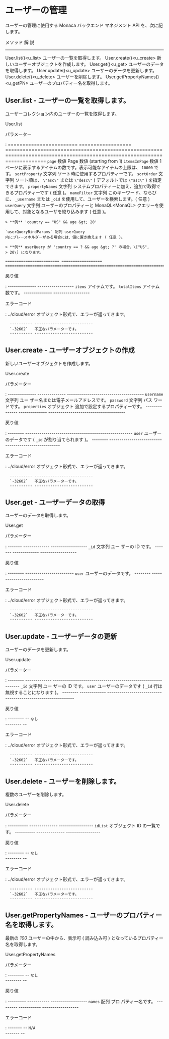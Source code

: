 ユーザーの管理
==============

ユーザーの管理に使用する Monaca バックエンド マネジメント API
を、次に記します。

  メソッド 解                               説
  ----------------------------------------- ------------------------------------------
  User.list()&lt;u\_list&gt;                ユーザーの一覧を取得します。
  User.create()&lt;u\_create&gt;            新しいユーザーオブジェクトを作成します。
  User.get()&lt;u\_get&gt;                  ユーザーのデータを取得します。
  User.update()&lt;u\_update&gt;            ユーザーのデータを更新します。
  User.delete()&lt;u\_delete&gt;            ユーザーを削除します。
  User.getPropertyNames()&lt;u\_getPN&gt;   ユーザーのプロパティー名を取得します。

User.list - ユーザーの一覧を取得します。
----------------------------------------

ユーザーコレクション内のユーザーの一覧を取得します。

User.list

パラメーター

:   ======================== ==================
    ==========================================================================================================================
    `page` 数値 Page 数値 (starting from 1) `itemsInPage` 数値 1
    ページに表示するアイテムの数です。表示可能なアイテムの上限は、
    `10000` です。 `sortProperty` 文字列
    ソート時に使用するプロパティーです。 `sortOrder` 文字列 ソート順は、
    `\"asc\"` または `\"desc\"` ( デフォルトでは `\"asc\"` )
    を指定できます。 `propertyNames` 文字列
    システムプロパティーに加え、追加で取得できるプロパティーです ( 任意
    )。 `nameFilter` 文字列 このキーワード、ならびに、 `_username`
    または `_oid` を使用して、ユーザーを検索します。( 任意 ) `userQuery`
    文字列 ユーザーのプロパティーと MonaQL&lt;MonaQL&gt;
    クエリーを使用して、対象となるユーザを絞り込みます ( 任意 )。

    > **例** 'country == "US" && age &gt; 20'

    `userQueryBindParams` 配列 userQuery
    内にプレースホルダーがある場合には、値に置き換えます ( 任意 )。

    > **例** userQuery が 'country == ? && age &gt; ?' の場合、\["US",
    > 20\] になります。

    ======================== ==================
    ==========================================================================================================================

戻り値

:   -------------- ------------------
      `items`        アイテムです。
      `totalItems`   アイテム数です。
      -------------- ------------------

エラーコード

:   ../cloud/error オブジェクト形式で、エラーが返ってきます。

      ---------- --------------------------
      `-32602`   不正なパラメーターです。
      ---------- --------------------------

User.create - ユーザーオブジェクトの作成
----------------------------------------

新しいユーザーオブジェクトを作成します。

User.create

パラメーター

:   -------------- -------------- --------------------------------------
      `username`     文字列 ユー    ザー名または電子メールアドレスです。
      `password`     文字列 パス    ワードです。
      `properties`   オブジェクト   追加で設定するプロパティーです。
      -------------- -------------- --------------------------------------

戻り値

:   -------- -----------------------------------------------------
      `user`   ユーザーのデータです ( `_id` が割り当てられます )。
      -------- -----------------------------------------------------

エラーコード

:   ../cloud/error オブジェクト形式で、エラーが返ってきます。

      ---------- --------------------------
      `-32602`   不正なパラメーターです。
      ---------- --------------------------

User.get - ユーザーデータの取得
-------------------------------

ユーザーのデータを取得します。

User.get

パラメーター

:   ------- ------------- ------------------
      `_id`   文字列 ユー   ザーの ID です。
      ------- ------------- ------------------

戻り値

:   -------- ------------------------
      `user`   ユーザーのデータです。
      -------- ------------------------

エラーコード

:   ../cloud/error オブジェクト形式で、エラーが返ってきます。

      ---------- --------------------------
      `-32602`   不正なパラメーターです。
      ---------- --------------------------

User.update - ユーザーデータの更新
----------------------------------

ユーザーのデータを更新します。

User.update

パラメーター

:   -------- ------------- -------------------------------------------------------------
      `_id`    文字列 ユー   ザーの ID です。
      `user`                 ユーザーのデータです ( `_id` 行は無視することになります )。
      -------- ------------- -------------------------------------------------------------

戻り値

:   -------- --
      `なし`   
      -------- --

エラーコード

:   ../cloud/error オブジェクト形式で、エラーが返ってきます。

      ---------- --------------------------
      `-32602`   不正なパラメーターです。
      ---------- --------------------------

User.delete - ユーザーを削除します。
------------------------------------

複数のユーザーを削除します。

User.delete

パラメーター

:   ---------- -------------- -----------------
      `idList`   オブジェクト   ID の一覧です。
      ---------- -------------- -----------------

戻り値

:   -------- --
      `なし`   
      -------- --

エラーコード

:   ../cloud/error オブジェクト形式で、エラーが返ってきます。

      ---------- --------------------------
      `-32602`   不正なパラメーターです。
      ---------- --------------------------

User.getPropertyNames - ユーザーのプロパティー名を取得します。
--------------------------------------------------------------

最新の *100* ユーザーの中から、表示可 ( 読み込み可 )
となっているプロパティー名を取得します。

User.getPropertyNames

パラメーター

:   -------- --
      `なし`   
      -------- --

戻り値

:   --------- ----------- ------------------
      `names`   配列 プロ   パティー名です。
      --------- ----------- ------------------

エラーコード

:   ------- --
      `N/A`   
      ------- --


